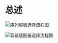 # 总述  
![序列容器选择流程图](https://3445412966-files.gitbook.io/~/files/v0/b/gitbook-x-prod.appspot.com/o/spaces%2F4jcp9JrFSUV0Enu5fcXK%2Fuploads%2FqNW2etPAgY5LHnAQdHcw%2F%E5%BA%8F%E5%88%97%E5%AE%B9%E5%99%A8.png?alt=media&token=66cbea42-14d0-4a4d-9f13-b6c733d3ff4f)


![容器适配器选择流程图](https://3445412966-files.gitbook.io/~/files/v0/b/gitbook-x-prod.appspot.com/o/spaces%2F4jcp9JrFSUV0Enu5fcXK%2Fuploads%2FIkWXvNJMNfxAsypAnqkX%2F%E5%AE%B9%E5%99%A8%E9%80%82%E9%85%8D%E5%99%A8.png?alt=media&token=3f4ea447-f239-47bf-af3c-a170fcb8b77f)  

